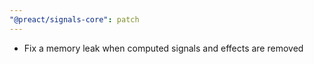 ```yaml
---
"@preact/signals-core": patch
---
```


- Fix a memory leak when computed signals and effects are removed
